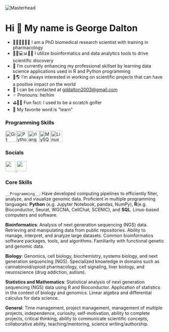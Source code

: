 ![Masterhead](https://github.com/gddalton2003/demo_rep/blob/main/1594x396_2.png?raw=true)

Hi 👋 My name is George Dalton
==============================

- 🔬💊💉🥼🧪🧫 I am a PhD biomedical research scientist with training in pharmacology
- 👀🧬💻📊💡🔎 I utilize bioinformatics and data analytics tools to drive scientific discovery
- 🌱 I’m currently enhancing my professional skillset by learning data science applications used in R and Python programming
- 💞️🌎 I’m always interested in working on scientific projects that can have a positive impact on the world
- 📩 I can be contacted at gddalton2003@gmail.com
- ♂️ Pronouns: he/him
- ⛳️🏌🏼 Fun fact: I used to be a scratch golfer
- 🧠 My favorite word is "learn"
  
### Programming Skills


<p align="left">
<a href="https://git-scm.com/" target="_blank" rel="noreferrer"><img src="https://raw.githubusercontent.com/danielcranney/readme-generator/main/public/icons/skills/git-colored.svg" width="36" height="36" alt="Git" /></a><a href="https://www.python.org/" target="_blank" rel="noreferrer"><img src="https://raw.githubusercontent.com/danielcranney/readme-generator/main/public/icons/skills/python-colored.svg" width="36" height="36" alt="Python" /></a><a href="https://www.r-project.org/" target="_blank" rel="noreferrer"><img src="https://raw.githubusercontent.com/danielcranney/readme-generator/main/public/icons/skills/rlang-colored.svg" width="36" height="36" alt="rlang" /></a><a href="https://www.mysql.com/" target="_blank" rel="noreferrer"><img src="https://raw.githubusercontent.com/danielcranney/readme-generator/main/public/icons/skills/mysql-colored.svg" width="36" height="36" alt="MySQL" /></a><a href="https://www.linux.org" target="_blank" rel="noreferrer"><img src="https://raw.githubusercontent.com/danielcranney/readme-generator/main/public/icons/skills/linux-colored.svg" width="36" height="36" alt="Linux" /></a>
</p>
<!---
gddalton2003/gddalton2003 is a ✨ special ✨ repository because its `README.md` (this file) appears on your GitHub profile.
You can click the Preview link to take a look at your changes.
--->

### Socials

<p align="left"> <a href="https://www.github.com/gddalton2003" target="_blank" rel="noreferrer"> <picture> <source media="(prefers-color-scheme: dark)" srcset="https://raw.githubusercontent.com/danielcranney/readme-generator/main/public/icons/socials/github-dark.svg" /> <source media="(prefers-color-scheme: light)" srcset="https://raw.githubusercontent.com/danielcranney/readme-generator/main/public/icons/socials/github.svg" /> <img src="https://raw.githubusercontent.com/danielcranney/readme-generator/main/public/icons/socials/github.svg" width="32" height="32" /> </picture> </a> <a href="https://www.linkedin.com/in/georgedaltonphd" target="_blank" rel="noreferrer"> <picture> <source media="(prefers-color-scheme: dark)" srcset="https://raw.githubusercontent.com/danielcranney/readme-generator/main/public/icons/socials/linkedin-dark.svg" /> <source media="(prefers-color-scheme: light)" srcset="https://raw.githubusercontent.com/danielcranney/readme-generator/main/public/icons/socials/linkedin.svg" /> <img src="https://raw.githubusercontent.com/danielcranney/readme-generator/main/public/icons/socials/linkedin.svg" width="32" height="32" /> </picture> </a></p>

### Core Skills

`__Programming__`: Have developed computing pipelines to efficiently filter, analyze, and visualize genomic data. Proficient in multiple programming languages: __Python__ (e.g. Jupyter Notebook, pandas, NumPy), __R__(e.g. Bioconductor, Seurat, WGCNA, CellChat,
                 SCENIC), and __SQL__. Linux-based computers and software.
                 
__Bioinformatics__: Analysis of next generation sequencing (NGS) data. Retrieving and manipulating data from public repositories. Ability to manage, interpret, and analyze large datasets. Common bioinformatics software packages, tools, and algorithms.
                    Familiarity with functional genetic and genomic data.
                    
__Biology__: Genomics, cell biology, biochemistry, systems biology, and next generation sequencing (NGS). Specialized knowledge in domains such as cannabinoid/opioid pharmacology, cell signaling, liver biology, and neuroscience (drug addiction, autism).

__Statistics and Mathematics__: Statistical analysis of next generation sequencing (NGS) data using R and Bioconductor. Application of statistics in the context of biology and genomics. Linear algebra and differential calculus for data science.

__General__: Time management, project management, management of multiple projects, independence, curiosity, self-motivation, ability to complete projects, critical thinking, ability to communicate scientific concepts, collaborative ability, teaching/mentoring,
             science writing/authorship.

